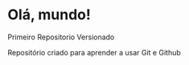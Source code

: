 # Olá, mundo!
 Primeiro Repositorio Versionado

Repositório criado para aprender a usar Git e Github
